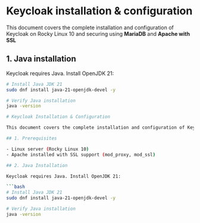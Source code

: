 # Keycloak installation & configuration

This document covers the complete installation and configuration of Keycloak on Rocky Linux 10 and securing using **MariaDB** and **Apache with SSL**

## 1. Java installation

Keycloak requires Java. Install OpenJDK 21:

```bash
# Install Java JDK 21
sudo dnf install java-21-openjdk-devel -y

# Verify Java installation
java -version

# Keycloak Installation & Configuration

This document covers the complete installation and configuration of Keycloak on Rocky Linux 10 and securing using MariaDB and Apache with SSL.

## 1. Prerequisites

- Linux server (Rocky Linux 10)
- Apache installed with SSL support (mod_proxy, mod_ssl)

## 2. Java Installation

Keycloak requires Java. Install OpenJDK 21:

```bash
# Install Java JDK 21
sudo dnf install java-21-openjdk-devel -y

# Verify Java installation
java -version
```
